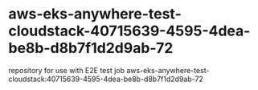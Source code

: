 # aws-eks-anywhere-test-cloudstack-40715639-4595-4dea-be8b-d8b7f1d2d9ab-72
repository for use with E2E test job aws-eks-anywhere-test-cloudstack:40715639-4595-4dea-be8b-d8b7f1d2d9ab-72
